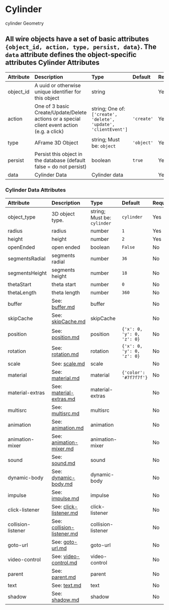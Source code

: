 
Cylinder
========


cylinder Geometry

All wire objects have a set of basic attributes ```{object_id, action, type, persist, data}```. The ```data``` attribute defines the object-specific attributes
Cylinder Attributes
-------------------

|Attribute|Description|Type|Default|Required|
| :--- | :--- | :--- | :--- | :--- |
|object_id|A uuid or otherwise unique identifier for this object|string||Yes|
|action|One of 3 basic Create/Update/Delete actions or a special client event action (e.g. a click)|string; One of: ```['create', 'delete', 'update', 'clientEvent']```|```'create'```|Yes|
|type|AFrame 3D Object|string; Must be: ```object```|```'object'```|Yes|
|persist|Persist this object in the database (default false = do not persist)|boolean|```true```|Yes|
|data|Cylinder Data|Cylinder data||Yes|

### Cylinder Data Attributes

|Attribute|Description|Type|Default|Required|
| :--- | :--- | :--- | :--- | :--- |
|object_type|3D object type.|string; Must be: ```cylinder```|```cylinder```|Yes|
|radius|radius|number|```1```|Yes|
|height|height|number|```2```|Yes|
|openEnded|open ended|boolean|```False```|No|
|segmentsRadial|segments radial|number|```36```|No|
|segmentsHeight|segments height|number|```18```|No|
|thetaStart|theta start|number|```0```|No|
|thetaLength|theta length|number|```360```|No|
|buffer|See: [buffer.md](buffer.md)|buffer||No|
|skipCache|See: [skipCache.md](skipCache.md)|skipCache||No|
|position|See: [position.md](position.md)|position|```{'x': 0, 'y': 0, 'z': 0}```|No|
|rotation|See: [rotation.md](rotation.md)|rotation|```{'x': 0, 'y': 0, 'z': 0}```|No|
|scale|See: [scale.md](scale.md)|scale||No|
|material|See: [material.md](material.md)|material|```{'color': '#7f7f7f'}```|No|
|material-extras|See: [material-extras.md](material-extras.md)|material-extras||No|
|multisrc|See: [multisrc.md](multisrc.md)|multisrc||No|
|animation|See: [animation.md](animation.md)|animation||No|
|animation-mixer|See: [animation-mixer.md](animation-mixer.md)|animation-mixer||No|
|sound|See: [sound.md](sound.md)|sound||No|
|dynamic-body|See: [dynamic-body.md](dynamic-body.md)|dynamic-body||No|
|impulse|See: [impulse.md](impulse.md)|impulse||No|
|click-listener|See: [click-listener.md](click-listener.md)|click-listener||No|
|collision-listener|See: [collision-listener.md](collision-listener.md)|collision-listener||No|
|goto-url|See: [goto-url.md](goto-url.md)|goto-url||No|
|video-control|See: [video-control.md](video-control.md)|video-control||No|
|parent|See: [parent.md](parent.md)|parent||No|
|text|See: [text.md](text.md)|text||No|
|shadow|See: [shadow.md](shadow.md)|shadow||No|

